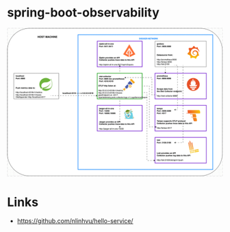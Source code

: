 # spring-boot-observability

![Diagram](./gif/diagram.gif)


# Links

- https://github.com/nlinhvu/hello-service/